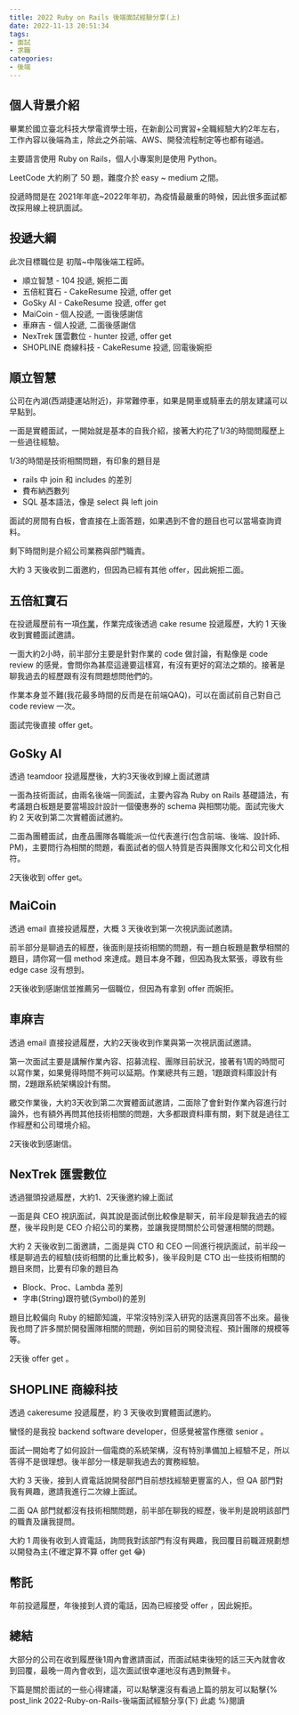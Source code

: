 ```yaml
---
title: 2022 Ruby on Rails 後端面試經驗分享(上)
date: 2022-11-13 20:51:34
tags:
- 面試
- 求職
categories:
- 後端
---
```

## 個人背景介紹

畢業於國立臺北科技大學電資學士班，在新創公司實習+全職經驗大約2年左右，工作內容以後端為主，除此之外前端、AWS、開發流程制定等也都有碰過。

主要語言使用 Ruby on Rails，個人小專案則是使用 Python。

LeetCode 大約刷了 50 題，難度介於 easy ~ medium 之間。

投遞時間是在 2021年年底~2022年年初，為疫情最嚴重的時候，因此很多面試都改採用線上視訊面試。

## 投遞大綱

此次目標職位是 初階~中階後端工程師。

- 順立智慧 - 104 投遞, 婉拒二面
- 五倍紅寶石 - CakeResume 投遞, offer get
- GoSky AI - CakeResume 投遞, offer get
- MaiCoin - 個人投遞, 一面後感謝信
- 車麻吉 - 個人投遞, 二面後感謝信
- NexTrek 匯雲數位 - hunter 投遞, offer get
- SHOPLINE 商線科技 - CakeResume 投遞, 回電後婉拒

## 順立智慧

公司在內湖(西湖捷運站附近)，非常難停車，如果是開車或騎車去的朋友建議可以早點到。

一面是實體面試，一開始就是基本的自我介紹，接著大約花了1/3的時間問履歷上一些過往經驗。

1/3的時間是技術相關問題，有印象的題目是

- rails 中 join 和 includes 的差別
- 費布納西數列
- SQL 基本語法，像是 select 與 left join

面試的房間有白板，會直接在上面答題，如果遇到不會的題目也可以當場查詢資料。

剩下時間則是介紹公司業務與部門職責。

大約 3 天後收到二面邀約，但因為已經有其他 offer，因此婉拒二面。

## 五倍紅寶石

在投遞履歷前有一項[作業](https://github.com/5xRuby/5xtraining/blob/master/backend.md)，作業完成後透過 cake resume 投遞履歷，大約 1 天後收到實體面試邀請。

一面大約2小時，前半部分主要是針對作業的 code 做討論，有點像是 code review 的感覺，會問你為甚麼這邊要這樣寫，有沒有更好的寫法之類的。接著是聊我過去的經歷跟有沒有問題想問他們的。

作業本身並不難(我花最多時間的反而是在前端QAQ)，可以在面試前自己對自己 code review 一次。

面試完後直接 offer get。

## GoSky AI

透過 teamdoor 投遞履歷後，大約3天後收到線上面試邀請

一面為技術面試，由兩名後端一同面試，主要內容為 Ruby on Rails 基礎語法，有考議題白板題是要當場設計設計一個優惠券的 schema 與相關功能。面試完後大約 2 天收到第二次實體面試邀約。

二面為團體面試，由產品團隊各職能派一位代表進行(包含前端、後端、設計師、PM)，主要問行為相關的問題，看面試者的個人特質是否與團隊文化和公司文化相符。

2天後收到 offer get。

## MaiCoin

透過 email 直接投遞履歷，大概 3 天後收到第一次視訊面試邀請。

前半部分是聊過去的經歷，後面則是技術相關的問題，有一題白板題是數學相關的題目，請你寫一個 method 來達成。題目本身不難，但因為我太緊張，導致有些 edge case 沒有想到。

2天後收到感謝信並推薦另一個職位，但因為有拿到 offer 而婉拒。

## 車麻吉

透過 email 直接投遞履歷，大約2天後收到作業與第一次視訊面試邀請。

第一次面試主要是講解作業內容、招募流程、團隊目前狀況，接著有1周的時間可以寫作業，如果覺得時間不夠可以延期。作業總共有三題，1題跟資料庫設計有關，2題跟系統架構設計有關。

繳交作業後，大約3天收到第二次實體面試邀請，二面除了會針對作業內容進行討論外，也有額外再問其他技術相關的問題，大多都跟資料庫有關，剩下就是過往工作經歷和公司環境介紹。

2天後收到感謝信。

## NexTrek 匯雲數位

透過獵頭投遞履歷，大約1、2天後邀約線上面試

一面是與 CEO 視訊面試，與其說是面試倒比較像是聊天，前半段是聊我過去的經歷，後半段則是 CEO 介紹公司的業務，並讓我提問關於公司營運相關的問題。

大約 2 天後收到二面邀請，二面是與 CTO 和 CEO 一同進行視訊面試，前半段一樣是聊過去的經驗(技術相關的比重比較多)，後半段則是 CTO 出一些技術相關的題目來問，比要有印象的題目為

- Block、Proc、Lambda 差別
- 字串(String)跟符號(Symbol)的差別

題目比較偏向 Ruby 的細節知識，平常沒特別深入研究的話還真回答不出來。最後我也問了許多關於開發團隊相關的問題，例如目前的開發流程、預計團隊的規模等等。

2天後 offer get 。

## SHOPLINE 商線科技

透過 cakeresume 投遞履歷，約 3 天後收到實體面試邀約。

蠻怪的是我投 backend software developer，但感覺被當作應徵 senior 。

面試一開始考了如何設計一個電商的系統架構，沒有特別準備加上經驗不足，所以答得不是很理想。後半部分一樣是聊我過去的實務經驗。

大約 3 天後，接到人資電話說開發部門目前想找經驗更豐富的人，但 QA 部門對我有興趣，邀請我進行二次線上面試。

二面 QA 部門就都沒有技術相關問題，前半部在聊我的經歷，後半則是說明該部門的職責及讓我提問。

大約 1 周後有收到人資電話，詢問我對該部門有沒有興趣，我回覆目前職涯規劃想以開發為主(不確定算不算 offer get 😂)

## 幣託

年前投遞履歷，年後接到人資的電話，因為已經接受 offer ，因此婉拒。

## 總結

大部分的公司在收到履歷後1周內會邀請面試，而面試結束後短的話三天內就會收到回覆，最晚一周內會收到，這次面試很幸運地沒有遇到無聲卡。

下篇是關於面試的一些心得建議，可以點擊還沒有看過上篇的朋友可以點擊{% post_link 2022-Ruby-on-Rails-後端面試經驗分享(下) 此處 %}閱讀